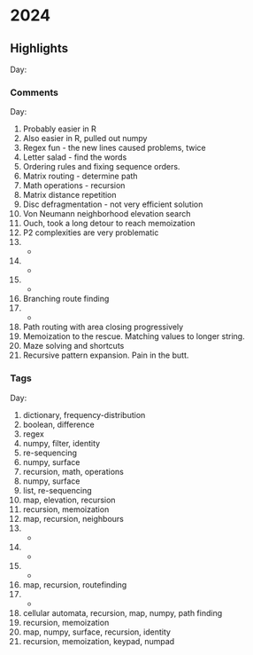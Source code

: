 # 2024
## Highlights

Day:

### Comments

Day:

1. Probably easier in R
2. Also easier in R, pulled out numpy
3. Regex fun - the new lines caused problems, twice
4. Letter salad - find the words
5. Ordering rules and fixing sequence orders.
6. Matrix routing - determine path
7. Math operations - recursion
8. Matrix distance repetition
9. Disc defragmentation - not very efficient solution
10. Von Neumann neighborhood elevation search
11. Ouch, took a long detour to reach memoization
12. P2 complexities are very problematic
13. -
14. -
15. -
16. Branching route finding
17. -
18. Path routing with area closing progressively
19. Memoization to the rescue. Matching values to longer string.
20. Maze solving and shortcuts
21. Recursive pattern expansion. Pain in the butt.

### Tags

Day:

1. dictionary, frequency-distribution
2. boolean, difference
3. regex
4. numpy, filter, identity
5. re-sequencing
6. numpy, surface
7. recursion, math, operations
8. numpy, surface
9. list, re-sequencing
10. map, elevation, recursion
11. recursion, memoization
12. map, recursion, neighbours
13. -
14. -
15. -
16. map, recursion, routefinding
17. -
18. cellular automata, recursion, map, numpy, path finding
19. recursion, memoization
20. map, numpy, surface, recursion, identity
21. recursion, memoization, keypad, numpad
